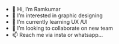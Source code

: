 - 👋 Hi, I’m Ramkumar
- 👀 I’m interested in graphic designing
- 🌱 I’m currently learning UX /UI 
- 💞️ I’m looking to collaborate on new team
- 📫 Reach me via insta or whatsapp...

<!---
raam3987/raam3987 is a ✨ special ✨ repository because its `README.md` (this file) appears on your GitHub profile.
You can click the Preview link to take a look at your changes.
--->
